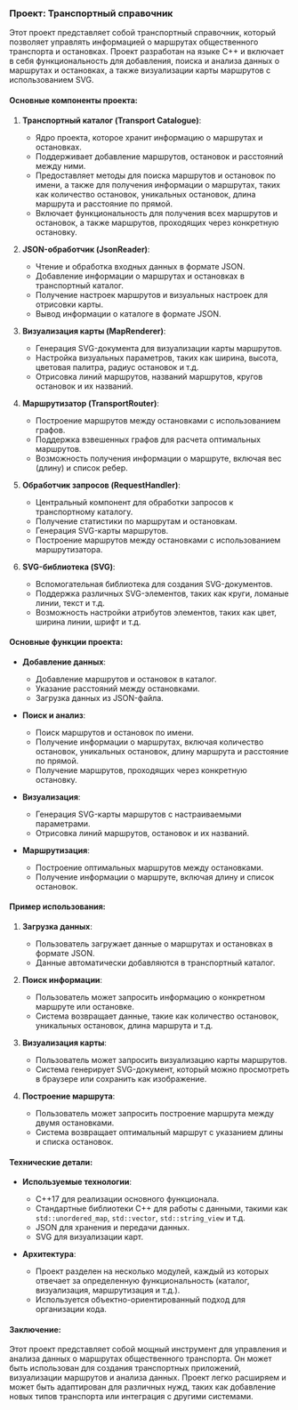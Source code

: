 ### Проект: Транспортный справочник

Этот проект представляет собой транспортный справочник, который позволяет управлять информацией о маршрутах общественного транспорта и остановках. Проект разработан на языке C++ и включает в себя функциональность для добавления, поиска и анализа данных о маршрутах и остановках, а также визуализации карты маршрутов с использованием SVG.

#### Основные компоненты проекта:

1. **Транспортный каталог (Transport Catalogue)**:
   - Ядро проекта, которое хранит информацию о маршрутах и остановках.
   - Поддерживает добавление маршрутов, остановок и расстояний между ними.
   - Предоставляет методы для поиска маршрутов и остановок по имени, а также для получения информации о маршрутах, таких как количество остановок, уникальных остановок, длина маршрута и расстояние по прямой.
   - Включает функциональность для получения всех маршрутов и остановок, а также маршрутов, проходящих через конкретную остановку.

2. **JSON-обработчик (JsonReader)**:
   - Чтение и обработка входных данных в формате JSON.
   - Добавление информации о маршрутах и остановках в транспортный каталог.
   - Получение настроек маршрутов и визуальных настроек для отрисовки карты.
   - Вывод информации о каталоге в формате JSON.

3. **Визуализация карты (MapRenderer)**:
   - Генерация SVG-документа для визуализации карты маршрутов.
   - Настройка визуальных параметров, таких как ширина, высота, цветовая палитра, радиус остановок и т.д.
   - Отрисовка линий маршрутов, названий маршрутов, кругов остановок и их названий.

4. **Маршрутизатор (TransportRouter)**:
   - Построение маршрутов между остановками с использованием графов.
   - Поддержка взвешенных графов для расчета оптимальных маршрутов.
   - Возможность получения информации о маршруте, включая вес (длину) и список ребер.

5. **Обработчик запросов (RequestHandler)**:
   - Центральный компонент для обработки запросов к транспортному каталогу.
   - Получение статистики по маршрутам и остановкам.
   - Генерация SVG-карты маршрутов.
   - Построение маршрутов между остановками с использованием маршрутизатора.

6. **SVG-библиотека (SVG)**:
   - Вспомогательная библиотека для создания SVG-документов.
   - Поддержка различных SVG-элементов, таких как круги, ломаные линии, текст и т.д.
   - Возможность настройки атрибутов элементов, таких как цвет, ширина линии, шрифт и т.д.

#### Основные функции проекта:

- **Добавление данных**:
  - Добавление маршрутов и остановок в каталог.
  - Указание расстояний между остановками.
  - Загрузка данных из JSON-файла.

- **Поиск и анализ**:
  - Поиск маршрутов и остановок по имени.
  - Получение информации о маршрутах, включая количество остановок, уникальных остановок, длину маршрута и расстояние по прямой.
  - Получение маршрутов, проходящих через конкретную остановку.

- **Визуализация**:
  - Генерация SVG-карты маршрутов с настраиваемыми параметрами.
  - Отрисовка линий маршрутов, остановок и их названий.

- **Маршрутизация**:
  - Построение оптимальных маршрутов между остановками.
  - Получение информации о маршруте, включая длину и список остановок.

#### Пример использования:

1. **Загрузка данных**:
   - Пользователь загружает данные о маршрутах и остановках в формате JSON.
   - Данные автоматически добавляются в транспортный каталог.

2. **Поиск информации**:
   - Пользователь может запросить информацию о конкретном маршруте или остановке.
   - Система возвращает данные, такие как количество остановок, уникальных остановок, длина маршрута и т.д.

3. **Визуализация карты**:
   - Пользователь может запросить визуализацию карты маршрутов.
   - Система генерирует SVG-документ, который можно просмотреть в браузере или сохранить как изображение.

4. **Построение маршрута**:
   - Пользователь может запросить построение маршрута между двумя остановками.
   - Система возвращает оптимальный маршрут с указанием длины и списка остановок.

#### Технические детали:

- **Используемые технологии**:
  - C++17 для реализации основного функционала.
  - Стандартные библиотеки C++ для работы с данными, такими как `std::unordered_map`, `std::vector`, `std::string_view` и т.д.
  - JSON для хранения и передачи данных.
  - SVG для визуализации карт.

- **Архитектура**:
  - Проект разделен на несколько модулей, каждый из которых отвечает за определенную функциональность (каталог, визуализация, маршрутизация и т.д.).
  - Используется объектно-ориентированный подход для организации кода.

#### Заключение:

Этот проект представляет собой мощный инструмент для управления и анализа данных о маршрутах общественного транспорта. Он может быть использован для создания транспортных приложений, визуализации маршрутов и анализа данных. Проект легко расширяем и может быть адаптирован для различных нужд, таких как добавление новых типов транспорта или интеграция с другими системами.
